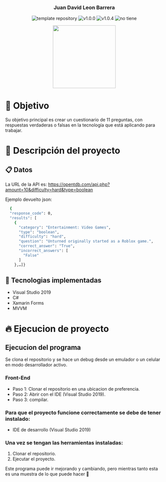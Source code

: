 <p align="center">
    <h3 align="center">Juan David Leon Barrera</h3>
	<p align="center">
		<img src="https://img.shields.io/badge/Xamarin-3498DB?logo=xamarin&logoColor=white" alt="template repository">
		<img src="https://img.shields.io/static/v1?label=proyecto&message=Xamarin Forms&color=white" alt="v1.0.0">
		<img src="https://img.shields.io/static/v1?label=version&message=1.0.4&color=red" alt="v1.0.4">
		<img src="https://img.shields.io/static/v1?label=licencia&message=wilmilcard&color=green" alt="no tiene">
	</p>
    <p align="center">
        <a href="https://nevergate.com.co/"><img src="https://nevergate.com.co/otros/portafolio/images/logo.png" width="200"></a>
    </p>
</p>

# 🚩 Objetivo

Su objetivo principal es crear un cuestionario de 11 preguntas, con respuestas verdaderas o falsas en la tecnología que está aplicando para trabajar. 

# 📄 Descripción del proyecto

## 📋 Datos
La URL de la API es: https://opentdb.com/api.php?amount=10&difficulty=hard&type=boolean

Ejemplo devuelto json:

```sh
  {
  "response_code": 0,
  "results": [
    {
      "category": "Entertainment: Video Games",
      "type": "boolean",
      "difficulty": "hard",
      "question": "Unturned originally started as a Roblox game.",
      "correct_answer": "True",
      "incorrect_answers": [
        "False"
      ]
    },…]}
 ```
## 🧰 Tecnologias implementadas

- Visual Studio 2019
- C#
- Xamarin Forms
- MVVM

# 🔥 Ejecucion de proyecto

## Ejecucion del programa

Se clona el repositorio y se hace un debug desde un emulador o un celular en modo desarrollador activo.

### Front-End
- Paso 1: Clonar el repositorio en una ubicacion de preferencia.
- Paso 2: Abrir con el IDE (Visual Studio 2019).
- Paso 3: compilar.

### Para que el proyecto funcione correctamente se debe de tener instalado:

- IDE de desarrollo (Visual Studio 2019)

### Una vez se tengan las herramientas instaladas:

1. Clonar el repositorio.
2. Ejecutar el proyecto.


Este programa puede ir mejorando y cambiando, pero mientras tanto esta es una muestra de lo que puede hacer 🛴






